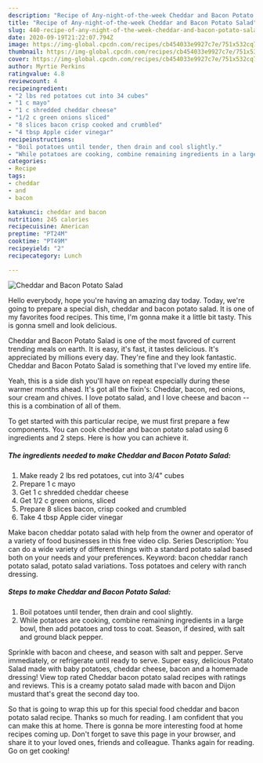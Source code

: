 ```yaml
---
description: "Recipe of Any-night-of-the-week Cheddar and Bacon Potato Salad"
title: "Recipe of Any-night-of-the-week Cheddar and Bacon Potato Salad"
slug: 440-recipe-of-any-night-of-the-week-cheddar-and-bacon-potato-salad
date: 2020-09-19T21:22:07.794Z
image: https://img-global.cpcdn.com/recipes/cb454033e9927c7e/751x532cq70/cheddar-and-bacon-potato-salad-recipe-main-photo.jpg
thumbnail: https://img-global.cpcdn.com/recipes/cb454033e9927c7e/751x532cq70/cheddar-and-bacon-potato-salad-recipe-main-photo.jpg
cover: https://img-global.cpcdn.com/recipes/cb454033e9927c7e/751x532cq70/cheddar-and-bacon-potato-salad-recipe-main-photo.jpg
author: Myrtie Perkins
ratingvalue: 4.8
reviewcount: 4
recipeingredient:
- "2 lbs red potatoes cut into 34 cubes"
- "1 c mayo"
- "1 c shredded cheddar cheese"
- "1/2 c green onions sliced"
- "8 slices bacon crisp cooked and crumbled"
- "4 tbsp Apple cider vinegar"
recipeinstructions:
- "Boil potatoes until tender, then drain and cool slightly."
- "While potatoes are cooking, combine remaining ingredients in a large bowl, then add potatoes and toss to coat. Season, if desired, with salt and ground black pepper."
categories:
- Recipe
tags:
- cheddar
- and
- bacon

katakunci: cheddar and bacon 
nutrition: 245 calories
recipecuisine: American
preptime: "PT24M"
cooktime: "PT49M"
recipeyield: "2"
recipecategory: Lunch

---
```



![Cheddar and Bacon Potato Salad](https://img-global.cpcdn.com/recipes/cb454033e9927c7e/751x532cq70/cheddar-and-bacon-potato-salad-recipe-main-photo.jpg)

Hello everybody, hope you're having an amazing day today. Today, we're going to prepare a special dish, cheddar and bacon potato salad. It is one of my favorites food recipes. This time, I'm gonna make it a little bit tasty. This is gonna smell and look delicious.

Cheddar and Bacon Potato Salad is one of the most favored of current trending meals on earth. It is easy, it's fast, it tastes delicious. It's appreciated by millions every day. They're fine and they look fantastic. Cheddar and Bacon Potato Salad is something that I've loved my entire life.

Yeah, this is a side dish you&#39;ll have on repeat especially during these warmer months ahead. It&#39;s got all the fixin&#39;s: Cheddar, bacon, red onions, sour cream and chives. I love potato salad, and I love cheese and bacon -- this is a combination of all of them.


To get started with this particular recipe, we must first prepare a few components. You can cook cheddar and bacon potato salad using 6 ingredients and 2 steps. Here is how you can achieve it.

##### The ingredients needed to make Cheddar and Bacon Potato Salad:

1. Make ready 2 lbs red potatoes, cut into 3/4&#34; cubes
1. Prepare 1 c mayo
1. Get 1 c shredded cheddar cheese
1. Get 1/2 c green onions, sliced
1. Prepare 8 slices bacon, crisp cooked and crumbled
1. Take 4 tbsp Apple cider vinegar


Make bacon cheddar potato salad with help from the owner and operator of a variety of food businesses in this free video clip. Series Description: You can do a wide variety of different things with a standard potato salad based both on your needs and your preferences. Keyword: bacon cheddar ranch potato salad, potato salad variations. Toss potatoes and celery with ranch dressing. 

##### Steps to make Cheddar and Bacon Potato Salad:

1. Boil potatoes until tender, then drain and cool slightly.
1. While potatoes are cooking, combine remaining ingredients in a large bowl, then add potatoes and toss to coat. Season, if desired, with salt and ground black pepper.


Sprinkle with bacon and cheese, and season with salt and pepper. Serve immediately, or refrigerate until ready to serve. Super easy, delicious Potato Salad made with baby potatoes, cheddar cheese, bacon and a homemade dressing! View top rated Cheddar bacon potato salad recipes with ratings and reviews. This is a creamy potato salad made with bacon and Dijon mustard that&#39;s great the second day too. 

So that is going to wrap this up for this special food cheddar and bacon potato salad recipe. Thanks so much for reading. I am confident that you can make this at home. There is gonna be more interesting food at home recipes coming up. Don't forget to save this page in your browser, and share it to your loved ones, friends and colleague. Thanks again for reading. Go on get cooking!
